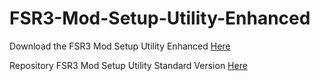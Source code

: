 # FSR3-Mod-Setup-Utility-Enhanced
Download the  FSR3 Mod Setup Utility Enhanced [Here](https://sharemods.com/0buqz1cm0du8/FSR3_v2.13.rar.html)

Repository FSR3 Mod Setup Utility Standard Version [Here](https://github.com/P4TOLINO06/FSR3.0-Mod-Setup-Utility)
 
